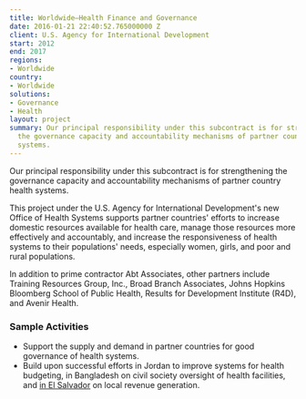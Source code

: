 ```yaml
---
title: Worldwide—Health Finance and Governance
date: 2016-01-21 22:40:52.765000000 Z
client: U.S. Agency for International Development
start: 2012
end: 2017
regions:
- Worldwide
country:
- Worldwide
solutions:
- Governance
- Health
layout: project
summary: Our principal responsibility under this subcontract is for strengthening
  the governance capacity and accountability mechanisms of partner country health
  systems.
---
```


Our principal responsibility under this subcontract is for strengthening the governance capacity and accountability mechanisms of partner country health systems.

This project under the U.S. Agency for International Development's new Office of Health Systems supports partner countries' efforts to increase domestic resources available for health care, manage those resources more effectively and accountably, and increase the responsiveness of health systems to their populations' needs, especially women, girls, and poor and rural populations.

In addition to prime contractor Abt Associates, other partners include Training Resources Group, Inc., Broad Branch Associates, Johns Hopkins Bloomberg School of Public Health, Results for Development Institute (R4D), and Avenir Health.

###  Sample Activities

* Support the supply and demand in partner countries for good governance of health systems.
* Build upon successful efforts in Jordan to improve systems for health budgeting, in Bangladesh on civil society oversight of health facilities, and [in El Salvador][1] on local revenue generation.

[1]: http://dai-global-developments.com/articles/when-tax-reform-leads-to-increased-funding-for-health-services/?utm_source=daidotcom
